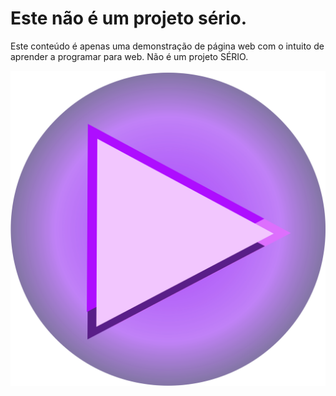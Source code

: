 # Este não é um projeto sério.

Este conteúdo é apenas uma demonstração de página web com o intuito de aprender a programar para web. Não é um projeto SÉRIO.


![Alt text](https://raw.githubusercontent.com/PurpleLight001/Purplelight-HUB/e579900f7e6b8d8d407daa45dc5591acd54ec317/logo.svg)
